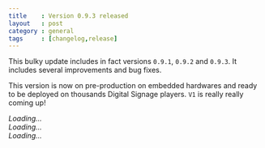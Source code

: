 ```yaml
---
title    : Version 0.9.3 released
layout   : post
category : general
tags     : [changelog,release]
---
```


This bulky update includes in fact versions `0.9.1`, `0.9.2` and `0.9.3`. It includes several improvements and bug fixes.

This version is now on pre-production on embedded hardwares and ready to be deployed on thousands Digital Signage players. `V1` is really really coming up!

<!--more-->

<div class="pmlversion pmlchangelog" data-version="0.9.3"><em>Loading...</em></div>
<div class="pmlversion pmlchangelog" data-version="0.9.2"><em>Loading...</em></div>
<div class="pmlversion pmlchangelog" data-version="0.9.1"><em>Loading...</em></div>
